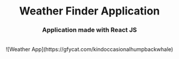 <h1 align=center>
Weather Finder Application
</h1>
<h3 align=center>
Application made with React JS
</h3>
<br />
<center>
![Weather App](https://gfycat.com/kindoccasionalhumpbackwhale)
